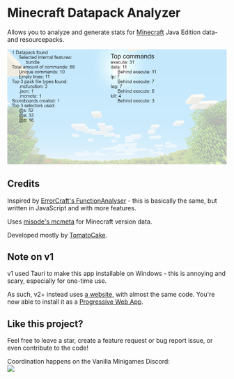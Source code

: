 # Minecraft Datapack Analyzer
Allows you to analyze and generate stats for [Minecraft](https://minecraft.net) Java Edition data- and resourcepacks.

![](https://raw.githubusercontent.com/DEVTomatoCake/Pack-Analyzer/main/assets/images/showcase.png)

## Credits

Inspired by [ErrorCraft's FunctionAnalyser](https://github.com/ErrorCraft/FunctionAnalyser) - this is basically the same, but written in JavaScript and with more features.

Uses [misode's mcmeta](https://github.com/misode/mcmeta) for Minecraft version data.

Developed mostly by [TomatoCake](https://github.com/DEVTomatoCake).

## Note on v1
v1 used Tauri to make this app installable on Windows - this is annoying and scary, especially for one-time use.

As such, v2+ instead uses [a website](https://pack-analyzer.pages.dev/), with almost the same code. You're now able to install it as a [Progressive Web App](https://en.wikipedia.org/wiki/Progressive_web_app).

## Like this project?
Feel free to leave a star, create a feature request or bug report issue, or even contribute to the code!

Coordination happens on the Vanilla Minigames Discord:
<br><a href="https://discord.gg/JXVDQFf"><img src="https://discord.com/api/guilds/608640398595719170/widget.png?style=banner2" /></a>
